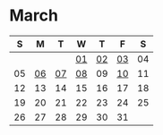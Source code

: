 # March

| S | M | T | W | T | F | S |
|---|---|---|---|---|---|---|
|   |   |   | [01](01.md) | [02](02.md) | [03](03.md) | 04 |
| 05 | [06](06.md) | [07](07.md) | [08](08.md) | 09 | [10](10.md) | 11 |
| 12 | 13 | 14 | 15 | 16 | 17 | 18 |
| 19 | 20 | 21 | 22 | 23 | 24 | 25 |
| 26 | 27 | 28 | 29 | 30 | 31 |


